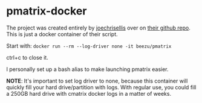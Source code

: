 # pmatrix-docker
The project was created entirely by [joechrisellis](https://github.com/joechrisellis) over on [their github repo](https://github.com/joechrisellis/pmatrix).
This is just a docker container of their script.

Start with: `docker run --rm --log-driver none -it beezu/pmatrix`

ctrl+c to close it.

I personally set up a bash alias to make launching pmatrix easier.

**NOTE**: It's important to set log driver to none, because this container will quickly fill your hard drive/partition with logs. With regular use, you could fill a 250GB hard drive with cmatrix docker logs in a matter of weeks.

